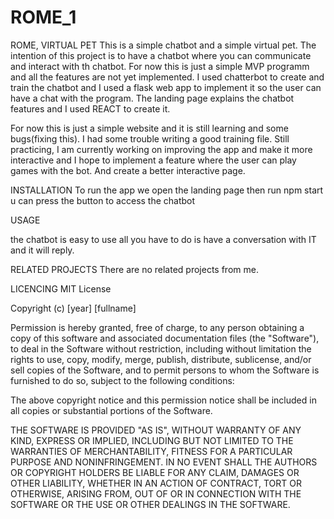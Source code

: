 # ROME_1
ROME, VIRTUAL PET
This is a simple chatbot and a simple virtual pet. The intention of this project is to have a chatbot where you can communicate and interact with th chatbot.
For now this is just a simple MVP programm and all the features are not yet implemented.
I used chatterbot to create and train the chatbot and I used a flask web app to implement it so the user can have a chat with the program.
The landing page explains the chatbot features and I used REACT to create it.

For now this is just a simple website and it is still learning and some bugs(fixing this). I had some trouble writing a good training file. Still practicing,
I am currently working on improving the app and make it more interactive and I hope to implement a feature where the user can play games with the bot.
And create a better interactive page.

INSTALLATION
To run the app we open the landing page then run npm start
u can press the button to access the chatbot

USAGE

the chatbot is easy to use all you have to do is have a conversation with IT and it will reply.

RELATED PROJECTS
There are no related projects from me.

LICENCING
MIT License

Copyright (c) [year] [fullname]

Permission is hereby granted, free of charge, to any person obtaining a copy
of this software and associated documentation files (the "Software"), to deal
in the Software without restriction, including without limitation the rights
to use, copy, modify, merge, publish, distribute, sublicense, and/or sell
copies of the Software, and to permit persons to whom the Software is
furnished to do so, subject to the following conditions:

The above copyright notice and this permission notice shall be included in all
copies or substantial portions of the Software.

THE SOFTWARE IS PROVIDED "AS IS", WITHOUT WARRANTY OF ANY KIND, EXPRESS OR
IMPLIED, INCLUDING BUT NOT LIMITED TO THE WARRANTIES OF MERCHANTABILITY,
FITNESS FOR A PARTICULAR PURPOSE AND NONINFRINGEMENT. IN NO EVENT SHALL THE
AUTHORS OR COPYRIGHT HOLDERS BE LIABLE FOR ANY CLAIM, DAMAGES OR OTHER
LIABILITY, WHETHER IN AN ACTION OF CONTRACT, TORT OR OTHERWISE, ARISING FROM,
OUT OF OR IN CONNECTION WITH THE SOFTWARE OR THE USE OR OTHER DEALINGS IN THE
SOFTWARE.
